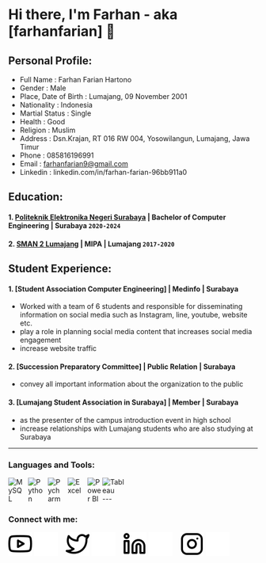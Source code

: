 # Hi there, I'm Farhan - aka [farhanfarian] 👋
## Personal Profile:
- Full Name             : Farhan Farian Hartono
- Gender		            : Male
- Place, Date of Birth	: Lumajang, 09 November 2001
- Nationality		      : Indonesia
- Martial Status	      : Single
- Health		            : Good   
- Religion		         : Muslim
- Address		         : Dsn.Krajan, RT 016 RW 004, Yosowilangun, Lumajang, Jawa Timur
- Phone		            : 085816196991
- Email			         : farhanfarian9@gmail.com
- Linkedin	            : linkedin.com/in/farhan-farian-96bb911a0


## Education:
#### 1. [Politeknik Elektronika Negeri Surabaya](https://www.pens.ac.id/en/) | Bachelor of Computer Engineering | Surabaya `2020-2024`
#### 2. [SMAN 2 Lumajang](https://sman2-lmj.sch.id/) | MIPA | Lumajang `2017-2020`

## Student Experience:
#### 1. [Student Association Computer Engineering] | Medinfo | Surabaya 
   - Worked with a team of 6 students and responsible for disseminating information on social media such as Instagram, line, youtube, website etc.
   - play a role in planning social media content that increases social media engagement
   - increase website traffic
#### 2. [Succession Preparatory Committee] | Public Relation | Surabaya 
   - convey all important information about the organization to the public
#### 3. [Lumajang Student Association in Surabaya] | Member | Surabaya 
   - as the presenter of the campus introduction event in high school 
   - increase relationships with Lumajang students who are also studying at Surabaya

---

### Languages and Tools:

[<img align="left" alt="MySQL" width="30px" src="https://cdn.jsdelivr.net/gh/devicons/devicon/icons/mysql/mysql-original.svg" style="padding-right:10px;" />][webdev]
[<img align="left" alt="Python" width="30px" src="https://upload.wikimedia.org/wikipedia/commons/thumb/c/c3/Python-logo-notext.svg/110px-Python-logo-notext.svg.png?20100317150552" style="padding-right:10px;" />][webdev]
[<img align="left" alt="Pycharm" width="30px" src="https://upload.wikimedia.org/wikipedia/commons/thumb/1/1d/PyCharm_Icon.svg/220px-PyCharm_Icon.svg.png" style="padding-right:10px;" />][webdev]
[<img align="left" alt="Excel" width="30px" src="https://is2-ssl.mzstatic.com/image/thumb/Purple126/v4/a8/fd/5a/a8fd5a84-c6f1-355f-3b9f-6e86598efaa3/XCEL.png/1200x630bb.png" style="padding-right:10px;" />][webdev]
[<img align="left" alt="Power BI" width="30px" src="https://powerbi.microsoft.com/pictures/application-logos/svg/powerbi.svg" style="padding-right:0px;" />][webdev]
[<img align="left" alt="Tableau" width="50px" src="https://logos-world.net/wp-content/uploads/2021/10/Tableau-Symbol.png" style="padding-right:10px;" />][webdev]

<br />
<br />
---

### Connect with me:

[![website](./img/youtube-light.svg)](https://www.youtube.com/channel/UCuqf8jCVTiZR8mIlGUMHGMQ#gh-light-mode-only)
[![website](./img/youtube-dark.svg)](https://www.youtube.com/channel/UCuqf8jCVTiZR8mIlGUMHGMQ#gh-dark-mode-only)
&nbsp;&nbsp;
[![website](./img/twitter-light.svg)](https://twitter.com/vincentwwidyan#gh-light-mode-only)
[![website](./img/twitter-dark.svg)](https://twitter.com/vincentwwidyan#gh-dark-mode-only)
&nbsp;&nbsp;
[![website](./img/linkedin-light.svg)](https://www.linkedin.com/in/farhan-farian-96bb911a0n#gh-light-mode-only)
[![website](./img/linkedin-dark.svg)](https://www.linkedin.com/in/farhan-farian-96bb911a0#gh-dark-mode-only)
&nbsp;&nbsp;
[![website](./img/instagram-light.svg)](https://instagram.com/farhanfh__n#gh-light-mode-only)
[![website](./img/instagram-dark.svg)](https://instagram.com/farhanfh__#gh-dark-mode-only)


[webdev]: https://github.com/vincentwidyan/vincentwidyan
